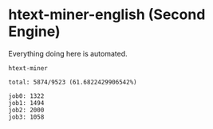 # htext-miner-english (Second Engine)

Everything doing here is automated.

```
htext-miner

total: 5874/9523 (61.6822429906542%)

job0: 1322
job1: 1494
job2: 2000
job3: 1058
```